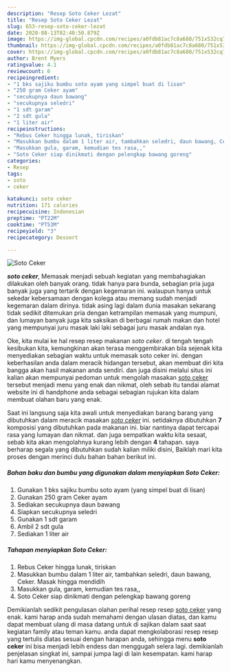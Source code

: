 ```yaml
---
description: "Resep Soto Ceker Lezat"
title: "Resep Soto Ceker Lezat"
slug: 653-resep-soto-ceker-lezat
date: 2020-08-13T02:40:50.879Z
image: https://img-global.cpcdn.com/recipes/a0fdb81ac7c8a680/751x532cq70/soto-ceker-foto-resep-utama.jpg
thumbnail: https://img-global.cpcdn.com/recipes/a0fdb81ac7c8a680/751x532cq70/soto-ceker-foto-resep-utama.jpg
cover: https://img-global.cpcdn.com/recipes/a0fdb81ac7c8a680/751x532cq70/soto-ceker-foto-resep-utama.jpg
author: Brent Myers
ratingvalue: 4.1
reviewcount: 6
recipeingredient:
- "1 bks sajiku bumbu soto ayam yang simpel buat di lisan"
- "250 gram Ceker ayam"
- "secukupnya daun bawang"
- "secukupnya seledri"
- "1 sdt garam"
- "2 sdt gula"
- "1 liter air"
recipeinstructions:
- "Rebus Ceker hingga lunak, tiriskan"
- "Masukkan bumbu dalam 1 liter air, tambahkan seledri, daun bawang, Ceker. Masak hingga mendidih"
- "Masukkan gula, garam, kemudian tes rasa,,"
- "Soto Ceker siap dinikmati dengan pelengkap bawang goreng"
categories:
- Resep
tags:
- soto
- ceker

katakunci: soto ceker 
nutrition: 171 calories
recipecuisine: Indonesian
preptime: "PT22M"
cooktime: "PT53M"
recipeyield: "3"
recipecategory: Dessert

---
```



![Soto Ceker](https://img-global.cpcdn.com/recipes/a0fdb81ac7c8a680/751x532cq70/soto-ceker-foto-resep-utama.jpg)

<b><i>soto ceker</i></b>, Memasak menjadi sebuah kegiatan yang membahagiakan dilakukan oleh banyak orang. tidak hanya para bunda, sebagian pria juga banyak juga yang tertarik dengan kegemaran ini. walaupun hanya untuk sekedar kebersamaan dengan kolega atau memang sudah menjadi kegemaran dalam dirinya. tidak asing lagi dalam dunia masakan sekarang tidak sedikit ditemukan pria dengan ketrampilan memasak yang mumpuni, dan lumayan banyak juga kita saksikan di berbagai rumah makan dan hotel yang mempunyai juru masak laki laki sebagai juru masak andalan nya.



Oke, kita mulai ke hal resep resep makanan <i>soto ceker</i>. di tengah tengah kesibukan kita, kemungkinan akan terasa menggembirakan bila sejenak kita menyediakan sebagian waktu untuk memasak soto ceker ini. dengan keberhasilan anda dalam meracik hidangan tersebut, akan membuat diri kita bangga akan hasil makanan anda sendiri. dan juga disini melalui situs ini kalian akan mempunyai pedoman untuk mengolah masakan <u>soto ceker</u> tersebut menjadi menu yang enak dan nikmat, oleh sebab itu tandai alamat website ini di handphone anda sebagai sebagian rujukan kita dalam membuat olahan baru yang enak.


Saat ini langsung saja kita awali untuk menyediakan barang barang yang dibutuhkan dalam meracik masakan <u><i>soto ceker</i></u> ini. setidaknya dibutuhkan <b>7</b> komposisi yang dibutuhkan pada makanan ini. biar nantinya dapat tercapai rasa yang lumayan dan nikmat. dan juga sempatkan waktu kita sesaat, sebab kita akan mengolahnya kurang lebih dengan <b>4</b> tahapan. saya berharap segala yang dibutuhkan sudah kalian miliki disini, Baiklah mari kita proses dengan merinci dulu bahan bahan berikut ini.

<!--inarticleads1-->

##### Bahan baku dan bumbu yang digunakan dalam menyiapkan Soto Ceker:

1. Gunakan 1 bks sajiku bumbu soto ayam (yang simpel buat di lisan)
1. Gunakan 250 gram Ceker ayam
1. Sediakan secukupnya daun bawang
1. Siapkan secukupnya seledri
1. Gunakan 1 sdt garam
1. Ambil 2 sdt gula
1. Sediakan 1 liter air




<!--inarticleads2-->

##### Tahapan menyiapkan Soto Ceker:

1. Rebus Ceker hingga lunak, tiriskan
1. Masukkan bumbu dalam 1 liter air, tambahkan seledri, daun bawang, Ceker. Masak hingga mendidih
1. Masukkan gula, garam, kemudian tes rasa,,
1. Soto Ceker siap dinikmati dengan pelengkap bawang goreng




Demikianlah sedikit pengulasan olahan perihal resep resep <u>soto ceker</u> yang enak. kami harap anda sudah memahami dengan ulasan diatas, dan kamu dapat membuat ulang di masa datang untuk di sajikan dalam saat saat kegiatan family atau teman kamu. anda dapat mengkolaborasi resep resep yang tertulis diatas sesuai dengan harapan anda, sehingga menu <b>soto ceker</b> ini bisa menjadi lebih endess dan menggugah selera lagi. demikianlah penjelasan singkat ini, sampai jumpa lagi di lain kesempatan. kami harap hari kamu menyenangkan.
